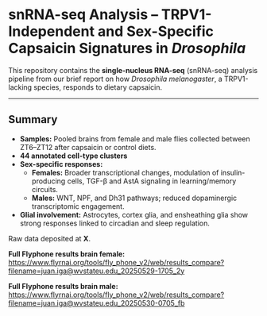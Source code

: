 # snRNA-seq Analysis – TRPV1-Independent and Sex-Specific Capsaicin Signatures in *Drosophila*

This repository contains the **single-nucleus RNA-seq** (snRNA-seq) analysis pipeline from our brief report on how *Drosophila melanogaster*, a TRPV1-lacking species, responds to dietary capsaicin.

---

## Summary

- **Samples:** Pooled brains from female and male flies collected between ZT6–ZT12 after capsaicin or control diets.
- **44 annotated cell-type clusters**
- **Sex-specific responses:**
  - **Females:** Broader transcriptional changes, modulation of insulin-producing cells, TGF-β and AstA signaling in learning/memory circuits.
  - **Males:** WNT, NPF, and Dh31 pathways; reduced dopaminergic transcriptomic engagement.
- **Glial involvement:** Astrocytes, cortex glia, and ensheathing glia show strong responses linked to circadian and sleep regulation.

Raw data deposited at **X**.

**Full Flyphone results brain female:** https://www.flyrnai.org/tools/fly_phone_v2/web/results_compare?filename=juan.iga@wvstateu.edu_20250529-1705_2y

**Full Flyphone results brain male:** https://www.flyrnai.org/tools/fly_phone_v2/web/results_compare?filename=juan.iga@wvstateu.edu_20250530-0705_fb
